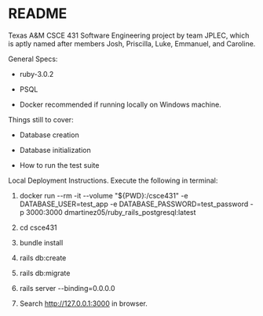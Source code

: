 # README

Texas A&M CSCE 431 Software Engineering project by team JPLEC, which is aptly named after members Josh, Priscilla, Luke, Emmanuel, and Caroline. 

General Specs:

* ruby-3.0.2

* PSQL

* Docker recommended if running locally on Windows machine.

Things still to cover:

* Database creation

* Database initialization

* How to run the test suite

Local Deployment Instructions. Execute the following in terminal:

1. docker run --rm -it --volume "${PWD}:/csce431" -e DATABASE_USER=test_app -e DATABASE_PASSWORD=test_password -p 3000:3000 dmartinez05/ruby_rails_postgresql:latest 

2. cd csce431

3. bundle install

4. rails db:create

5. rails db:migrate

6. rails server --binding=0.0.0.0

7. Search http://127.0.0.1:3000 in browser.
